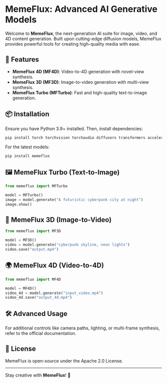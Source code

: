 # MemeFlux: Advanced AI Generative Models

Welcome to **MemeFlux**, the next-generation AI suite for image, video, and 4D content generation. Built upon cutting-edge diffusion models, MemeFlux provides powerful tools for creating high-quality media with ease.

## 🚀 Features

- **MemeFlux 4D (MF4D)**: Video-to-4D generation with novel-view synthesis.
- **MemeFlux 3D (MF3D)**: Image-to-video generation with multi-view synthesis.
- **MemeFlux Turbo (MFTurbo)**: Fast and high-quality text-to-image generation.

## 📦 Installation

Ensure you have Python 3.9+ installed. Then, install dependencies:

```bash
pip install torch torchvision torchaudio diffusers transformers accelerate
```

For the latest models:

```bash
pip install memeflux
```

## 🖼️ MemeFlux Turbo (Text-to-Image)

```python
from memeflux import MFTurbo

model = MFTurbo()
image = model.generate("A futuristic cyberpunk city at night")
image.show()
```

## 🎥 MemeFlux 3D (Image-to-Video)

```python
from memeflux import MF3D

model = MF3D()
video = model.generate("cyberpunk skyline, neon lights")
video.save("output.mp4")
```

## 🌍 MemeFlux 4D (Video-to-4D)

```python
from memeflux import MF4D

model = MF4D()
video_4d = model.generate("input_video.mp4")
video_4d.save("output_4d.mp4")
```

## 🛠️ Advanced Usage

For additional controls like camera paths, lighting, or multi-frame synthesis, refer to the official documentation.

## 📜 License
MemeFlux is open-source under the Apache 2.0 License.

---

Stay creative with **MemeFlux**! 🚀
